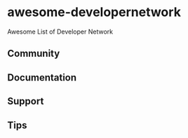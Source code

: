 # awesome-developernetwork
Awesome List of  Developer Network

## Community

## Documentation

## Support

## Tips
